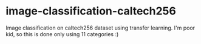 # image-classification-caltech256
Image classification on caltech256 dataset using transfer learning. I'm poor kid, so this is done only using 11 categories :)
